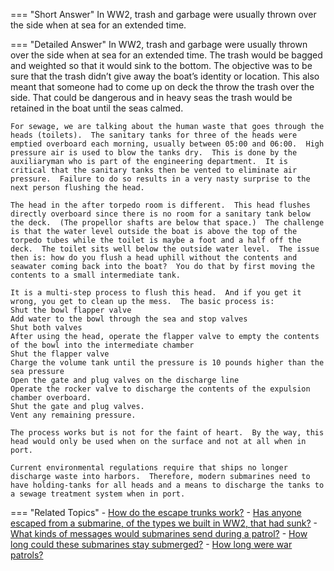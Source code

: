 
=== "Short Answer"
    In WW2, trash and garbage were usually thrown over the side when at sea for an extended time.

=== "Detailed Answer"
    In WW2, trash and garbage were usually thrown over the side when at sea for an extended time.  The trash would be bagged and weighted so that it would sink to the bottom.  The objective was to be sure that the trash didn’t give away the boat’s identity or location.  This also meant that someone had to come up on deck the throw the trash over the side.  That could be dangerous and in heavy seas the trash would be retained in the boat until the seas calmed.

    For sewage, we are talking about the human waste that goes through the heads (toilets).  The sanitary tanks for three of the heads were emptied overboard each morning, usually between 05:00 and 06:00.  High pressure air is used to blow the tanks dry.  This is done by the auxiliaryman who is part of the engineering department.  It is critical that the sanitary tanks then be vented to eliminate air pressure.  Failure to do so results in a very nasty surprise to the next person flushing the head.

    The head in the after torpedo room is different.  This head flushes directly overboard since there is no room for a sanitary tank below the deck.  (The propellor shafts are below that space.)  The challenge is that the water level outside the boat is above the top of the torpedo tubes while the toilet is maybe a foot and a half off the deck.  The toilet sits well below the outside water level.  The issue then is: how do you flush a head uphill without the contents and seawater coming back into the boat?  You do that by first moving the contents to a small intermediate tank.

    It is a multi-step process to flush this head.  And if you get it wrong, you get to clean up the mess.  The basic process is:
    Shut the bowl flapper valve
    Add water to the bowl through the sea and stop valves
    Shut both valves
    After using the head, operate the flapper valve to empty the contents of the bowl into the intermediate chamber
    Shut the flapper valve
    Charge the volume tank until the pressure is 10 pounds higher than the sea pressure
    Open the gate and plug valves on the discharge line
    Operate the rocker valve to discharge the contents of the expulsion chamber overboard.
    Shut the gate and plug valves.
    Vent any remaining pressure.

    The process works but is not for the faint of heart.  By the way, this head would only be used when on the surface and not at all when in port.

    Current environmental regulations require that ships no longer discharge waste into harbors.  Therefore, modern submarines need to have holding-tanks for all heads and a means to discharge the tanks to a sewage treatment system when in port.

=== "Related Topics"
    - [How do the escape trunks work?](../FAQs/how-do-the-escape-trunks-work.md)
    - [Has anyone escaped from a submarine, of the types we built in WW2, that had sunk?](../FAQs/has-anyone-escaped-from-a-submarine-of-the-types-we-built-in-ww2-that-had-sunk.md)
    - [What kinds of messages would submarines send during a patrol?](../FAQs/what-kinds-of-messages-would-submarines-send-during-a-patrol.md)
    - [How long could these submarines stay submerged?](../FAQs/how-long-could-these-submarines-stay-submerged.md)
    - [How long were war patrols?](../FAQs/how-long-were-war-patrols.md)
